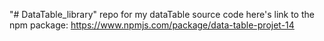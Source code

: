 "# DataTable_library" 
repo  for my dataTable source code
here's link to the npm package:
https://www.npmjs.com/package/data-table-projet-14
